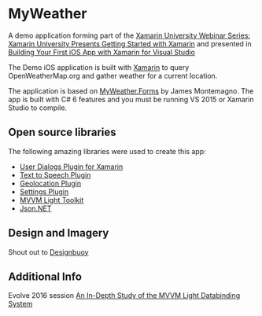 # MyWeather
A demo application forming part of the [Xamarin University Webinar Series: Xamarin University Presents Getting Started with Xamarin](https://blog.xamarin.com/webinar-series-xamarin-university-presents-getting-started-with-xamarin/) and presented in [Building Your First iOS App with Xamarin for Visual Studio](https://www.xamarin.com/webinars/register/xamarin-university-presents--building-your-first-ios-app-with-xamarin-for-visual-studio)

The Demo iOS application is built with [Xamarin](http://xamarin.com) to query OpenWeatherMap.org and gather weather for a current location. 

The application is based on [MyWeather.Forms](https://github.com/jamesmontemagno/MyWeather.Forms) by James Montemagno.
The app is built with C# 6 features and you must be running VS 2015 or Xamarin Studio to compile.

## Open source libraries
The following amazing libraries were used to create this app:

* [User Dialogs Plugin for Xamarin](https://github.com/aritchie/userdialogs)
* [Text to Speech Plugin](https://github.com/jamesmontemagno/TextToSpeechPlugin)
* [Geolocation Plugin](https://github.com/jamesmontemagno/GeolocatorPlugin)
* [Settings Plugin](https://github.com/jamesmontemagno/SettingsPlugin)
* [MVVM Light Toolkit](http://www.mvvmlight.net)
* [Json.NET](http://www.newtonsoft.com/json)

## Design and Imagery
Shout out to [Designbuoy](https://www.behance.net/designbuoy)

## Additional Info
Evolve 2016 session [An In-Depth Study of the MVVM Light Databinding System](https://evolve.xamarin.com/session/56e2204cbad314273ca4d826)
